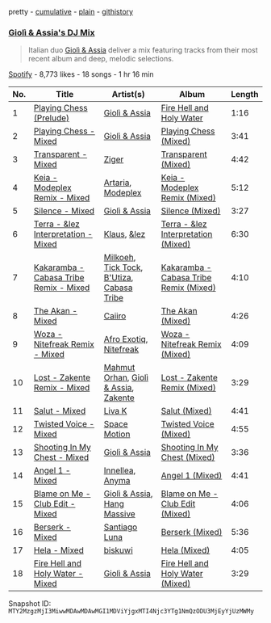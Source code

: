 pretty - [cumulative](/playlists/cumulative/37i9dQZF1DWZaiDZ16BA15.md) - [plain](/playlists/plain/37i9dQZF1DWZaiDZ16BA15) - [githistory](https://github.githistory.xyz/mackorone/spotify-playlist-archive/blob/main/playlists/plain/37i9dQZF1DWZaiDZ16BA15)

### [Giolì & Assia's DJ Mix](https://open.spotify.com/playlist/37i9dQZF1DWZaiDZ16BA15)

> Italian duo <a href="spotify:artist:6mM9a86Nrw0y7f9MaJGbpU">Giolì & Assia</a> deliver a mix featuring tracks from their most recent album and deep, melodic selections.

[Spotify](https://open.spotify.com/user/spotify) - 8,773 likes - 18 songs - 1 hr 16 min

| No. | Title | Artist(s) | Album | Length |
|---|---|---|---|---|
| 1 | [Playing Chess \(Prelude\)](https://open.spotify.com/track/2pP3PPZ2tiXDX6ifjTEB0X) | [Giolì & Assia](https://open.spotify.com/artist/6mM9a86Nrw0y7f9MaJGbpU) | [Fire Hell and Holy Water](https://open.spotify.com/album/0ZTKj2OdsF2gI2npmAADAQ) | 1:16 |
| 2 | [Playing Chess \- Mixed](https://open.spotify.com/track/6dTXkqYUn2guNpC83JML9g) | [Giolì & Assia](https://open.spotify.com/artist/6mM9a86Nrw0y7f9MaJGbpU) | [Playing Chess \(Mixed\)](https://open.spotify.com/album/0rr8n4nWYMbJBFJF6TjQ0g) | 3:41 |
| 3 | [Transparent \- Mixed](https://open.spotify.com/track/2qPuHzvZkF9w1gixNFgdBq) | [Ziger](https://open.spotify.com/artist/33L8FupX5olugmSnrRpYUQ) | [Transparent \(Mixed\)](https://open.spotify.com/album/0C0xvs9FJ8XiEcW0N2fRuc) | 4:42 |
| 4 | [Keia \- Modeplex Remix \- Mixed](https://open.spotify.com/track/4X5wslsbAuXiW5QppGrWU1) | [Artaria](https://open.spotify.com/artist/54LH798QKraEZosT57zMqU), [Modeplex](https://open.spotify.com/artist/1NnerRuA7QMi4ILFMoQsaU) | [Keia \- Modeplex Remix \(Mixed\)](https://open.spotify.com/album/2zEcR5TZtB6kM5fKoHsd8L) | 5:12 |
| 5 | [Silence \- Mixed](https://open.spotify.com/track/2U69avfzYJVrOYuOSezvhj) | [Giolì & Assia](https://open.spotify.com/artist/6mM9a86Nrw0y7f9MaJGbpU) | [Silence \(Mixed\)](https://open.spotify.com/album/19al8GSDYh710jgWe2jJiO) | 3:27 |
| 6 | [Terra \- &lez Interpretation \- Mixed](https://open.spotify.com/track/4qnALa0js1kpUZHsjRkrL1) | [Klaus](https://open.spotify.com/artist/0TtgAlKNutf5UgUpo6z3wT), [&lez](https://open.spotify.com/artist/2qYXvmcOMvQOnCBcvh8erq) | [Terra \- &lez Interpretation \(Mixed\)](https://open.spotify.com/album/2kRp3nr8baD5wEd9O1s8iq) | 6:30 |
| 7 | [Kakaramba \- Cabasa Tribe Remix \- Mixed](https://open.spotify.com/track/4tjDMsODSyFwNAIy9Wvtrr) | [Milkoeh](https://open.spotify.com/artist/5ohfiqQjV311dQdfpgzYak), [Tick Tock](https://open.spotify.com/artist/4HSLzKb8RzSBc6z7hvenm9), [B'Utiza](https://open.spotify.com/artist/52AxxPFLWcF8qLAxCOekmE), [Cabasa Tribe](https://open.spotify.com/artist/2GVXCkaensOw92z6rev9Ok) | [Kakaramba \- Cabasa Tribe Remix \(Mixed\)](https://open.spotify.com/album/3c8E2Zzdu1Rm7gTGWOojbj) | 4:10 |
| 8 | [The Akan \- Mixed](https://open.spotify.com/track/3FBsODMByNGh4BRIbT4rXj) | [Caiiro](https://open.spotify.com/artist/0fs9otT9TtwXUOcFXZomZY) | [The Akan \(Mixed\)](https://open.spotify.com/album/79QnKOq6WMeWNOFmguP4PL) | 4:26 |
| 9 | [Woza \- Nitefreak Remix \- Mixed](https://open.spotify.com/track/1KvJJ2MZmRiSrHGv2OsEgo) | [Afro Exotiq](https://open.spotify.com/artist/1u42YFJFM9CC3bhfoB0suE), [Nitefreak](https://open.spotify.com/artist/6lbUCWVW3hgQgrJwB8wadJ) | [Woza \- Nitefreak Remix \(Mixed\)](https://open.spotify.com/album/4Jfq3RfOPmqJaiGcg32ou2) | 4:09 |
| 10 | [Lost \- Zakente Remix \- Mixed](https://open.spotify.com/track/45K4y0mwWVBMw5Te1NASrm) | [Mahmut Orhan](https://open.spotify.com/artist/3t8WiyalpvnB9AObcMufiE), [Giolì & Assia](https://open.spotify.com/artist/6mM9a86Nrw0y7f9MaJGbpU), [Zakente](https://open.spotify.com/artist/5onJRnzNCch9amHkNIr8Bd) | [Lost \- Zakente Remix \(Mixed\)](https://open.spotify.com/album/3E6bbzRbsVGt6FKe1AOElV) | 3:29 |
| 11 | [Salut \- Mixed](https://open.spotify.com/track/7Dz4Bh89CDCeiwnMU5NI5r) | [Liva K](https://open.spotify.com/artist/63mVEANeXk1p622Ejj9rBj) | [Salut \(Mixed\)](https://open.spotify.com/album/26mHKw4uEvVMNTCGqWyt4e) | 4:41 |
| 12 | [Twisted Voice \- Mixed](https://open.spotify.com/track/2fBOXC2ljrXzwx8PByAnVg) | [Space Motion](https://open.spotify.com/artist/1k7iyyK6j5IJzF0cUMcaGY) | [Twisted Voice \(Mixed\)](https://open.spotify.com/album/1tVGkZsXyhMo1IRSmBr1Gd) | 4:55 |
| 13 | [Shooting In My Chest \- Mixed](https://open.spotify.com/track/5yZ3dNhYcDTSG33MI3oaUG) | [Giolì & Assia](https://open.spotify.com/artist/6mM9a86Nrw0y7f9MaJGbpU) | [Shooting In My Chest \(Mixed\)](https://open.spotify.com/album/72nmTewrokp0ijGZtMRZIK) | 3:36 |
| 14 | [Angel 1 \- Mixed](https://open.spotify.com/track/2RqveOt4w375IIRUNJKOzf) | [Innellea](https://open.spotify.com/artist/71rqI5HtraA3qXBwatyG6e), [Anyma](https://open.spotify.com/artist/4iBwchw0U0GZv5RfVYSMxN) | [Angel 1 \(Mixed\)](https://open.spotify.com/album/1LlT7FLWh7fAEosERc8HvC) | 4:41 |
| 15 | [Blame on Me \- Club Edit \- Mixed](https://open.spotify.com/track/3SvVIhOlmW9SPlR7KXbGZN) | [Giolì & Assia](https://open.spotify.com/artist/6mM9a86Nrw0y7f9MaJGbpU), [Hang Massive](https://open.spotify.com/artist/6bkF6GDcyXZn2T0D5Fwldl) | [Blame on Me \- Club Edit \(Mixed\)](https://open.spotify.com/album/3jC8nr4gZnrurwPIwZVZAS) | 4:06 |
| 16 | [Berserk \- Mixed](https://open.spotify.com/track/0n2wdvzINVDHNGhZK3pdTg) | [Santiago Luna](https://open.spotify.com/artist/4aM2sMXNqhsSKd0w89gOP8) | [Berserk \(Mixed\)](https://open.spotify.com/album/27dVFuvMjaqL5VPloK0ttx) | 5:36 |
| 17 | [Hela \- Mixed](https://open.spotify.com/track/7JJ6NykhLd1aYbYKTfVg4F) | [biskuwi](https://open.spotify.com/artist/2wdY7YDYVddKtVbbgh1fCT) | [Hela \(Mixed\)](https://open.spotify.com/album/6ygiIWvvJmTSUeqnzveu5s) | 4:05 |
| 18 | [Fire Hell and Holy Water \- Mixed](https://open.spotify.com/track/745qUk66s5pDjIgdqRMO8Y) | [Giolì & Assia](https://open.spotify.com/artist/6mM9a86Nrw0y7f9MaJGbpU) | [Fire Hell and Holy Water \(Mixed\)](https://open.spotify.com/album/5oIrhfrHjMRvPwpC0u3CyO) | 3:29 |

Snapshot ID: `MTY2MzgzMjI3MiwwMDAwMDAwMGI1MDViYjgxMTI4Njc3YTg1NmQzODU3MjEyYjUzMWMy`

